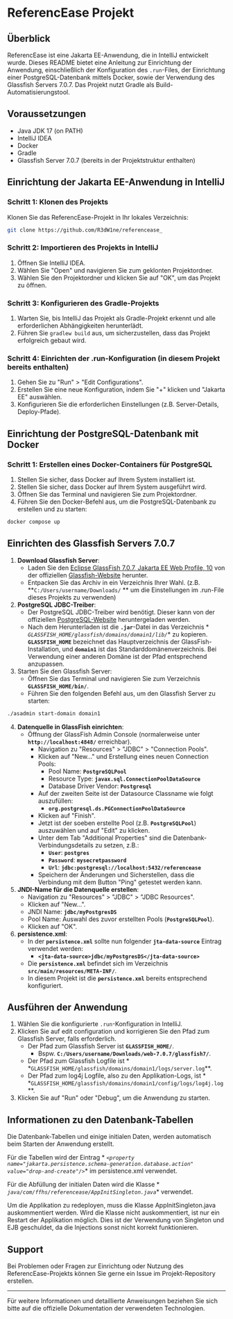 # ReferencEase Projekt

## Überblick

ReferencEase ist eine Jakarta EE-Anwendung, die in IntelliJ entwickelt wurde. Dieses README bietet
eine Anleitung zur Einrichtung der Anwendung, einschließlich der Konfiguration des `.run`-Files, der
Einrichtung einer PostgreSQL-Datenbank mittels Docker, sowie der Verwendung des Glassfish Servers
7.0.7. Das Projekt nutzt Gradle als Build-Automatisierungstool.

## Voraussetzungen

- Java JDK 17 (on PATH)
- IntelliJ IDEA
- Docker
- Gradle
- Glassfish Server 7.0.7 (bereits in der Projektstruktur enthalten)

## Einrichtung der Jakarta EE-Anwendung in IntelliJ

### Schritt 1: Klonen des Projekts

Klonen Sie das ReferencEase-Projekt in Ihr lokales Verzeichnis:

```bash
git clone https://github.com/R3dW1ne/referencease_
```

### Schritt 2: Importieren des Projekts in IntelliJ

1. Öffnen Sie IntelliJ IDEA.
2. Wählen Sie "Open" und navigieren Sie zum geklonten Projektordner.
3. Wählen Sie den Projektordner und klicken Sie auf "OK", um das Projekt zu öffnen.

### Schritt 3: Konfigurieren des Gradle-Projekts

1. Warten Sie, bis IntelliJ das Projekt als Gradle-Projekt erkennt und alle erforderlichen
   Abhängigkeiten herunterlädt.
2. Führen Sie `gradlew build` aus, um sicherzustellen, dass das Projekt erfolgreich gebaut wird.

### Schritt 4: Einrichten der .run-Konfiguration (in diesem Projekt bereits enthalten)

1. Gehen Sie zu "Run" > "Edit Configurations".
2. Erstellen Sie eine neue Konfiguration, indem Sie "+" klicken und "Jakarta EE" auswählen.
3. Konfigurieren Sie die erforderlichen Einstellungen (z.B. Server-Details, Deploy-Pfade).

## Einrichtung der PostgreSQL-Datenbank mit Docker

### Schritt 1: Erstellen eines Docker-Containers für PostgreSQL

1. Stellen Sie sicher, dass Docker auf Ihrem System installiert ist.
2. Stellen Sie sicher, dass Docker auf Ihrem System ausgeführt wird.
3. Öffnen Sie das Terminal und navigieren Sie zum Projektordner.
4. Führen Sie den Docker-Befehl aus, um die PostgreSQL-Datenbank zu erstellen und zu starten:

```bash
docker compose up
```

## Einrichten des Glassfish Servers 7.0.7

1. **Download Glassfish Server**:
    - Laden Sie
      den [Eclipse GlassFish 7.0.7, Jakarta EE Web Profile, 10](https://www.eclipse.org/downloads/download.php?file=/ee4j/glassfish/web-7.0.7.zip)
      von der offiziellen [Glassfish-Website](https://glassfish.org/download_gf7.html) herunter.
    - Entpacken Sie das Archiv in ein Verzeichnis Ihrer Wahl. (z.B. **`C:/Users/username/Downloads/`
      ** um die Einstellungen im .run-File dieses Projekts zu verwenden)
2. **PostgreSQL JDBC-Treiber**:
    - Der PostgreSQL JDBC-Treiber wird benötigt. Dieser kann von der
      offiziellen [PostgreSQL-Website](https://jdbc.postgresql.org/download/) heruntergeladen
      werden.
    - Nach dem Herunterladen ist die **`.jar`**-Datei in das Verzeichnis *
      *`GLASSFISH_HOME/glassfish/domains/domain1/lib/`** zu kopieren. **`GLASSFISH_HOME`**
      bezeichnet das Hauptverzeichnis der GlassFish-Installation, und **`domain1`** ist das
      Standarddomänenverzeichnis. Bei Verwendung einer anderen Domäne ist der Pfad entsprechend
      anzupassen.
3. Starten Sie den Glassfish Server:
    - Öffnen Sie das Terminal und navigieren Sie zum Verzeichnis **`GLASSFISH_HOME/bin/`**.
    - Führen Sie den folgenden Befehl aus, um den Glassfish Server zu starten:

```bash
./asadmin start-domain domain1
```

4. **Datenquelle in GlassFish einrichten**:
    - Öffnung der GlassFish Admin Console (normalerweise unter **`http://localhost:4848/`**
      erreichbar).
        - Navigation zu "Resources" > "JDBC" > "Connection Pools".
        - Klicken auf "New..." und Erstellung eines neuen Connection Pools:
            - Pool Name: **`PostgreSQLPool`**
            - Resource Type: **`javax.sql.ConnectionPoolDataSource`**
            - Database Driver Vendor: **`Postgresql`**
        - Auf der zweiten Seite ist der Datasource Classname wie folgt auszufüllen:
            - **`org.postgresql.ds.PGConnectionPoolDataSource`**
        - Klicken auf "Finish".
        - Jetzt ist der soeben erstellte Pool (z.B. **`PostgreSQLPool`**) auszuwählen und auf "Edit"
          zu klicken.
        - Unter dem Tab "Additional Properties" sind die Datenbank-Verbindungsdetails zu setzen,
          z.B.:
            - **`User`**: **`postgres`**
            - **`Password`**: **`mysecretpassword`**
            - **`Url`**: **`jdbc:postgresql://localhost:5432/referencease`**
        - Speichern der Änderungen und Sicherstellen, dass die Verbindung mit dem Button "Ping"
          getestet werden kann.
5. **JNDI-Name für die Datenquelle erstellen**:
    - Navigation zu "Resources" > "JDBC" > "JDBC Resources".
    - Klicken auf "New...".
    - JNDI Name: **`jdbc/myPostgresDS`**
    - Pool Name: Auswahl des zuvor erstellten Pools (**`PostgreSQLPool`**).
    - Klicken auf "OK".
6. **persistence.xml**:
    - In der **`persistence.xml`** sollte nun folgender **`jta-data-source`** Eintrag verwendet
      werden:
        - **`<jta-data-source>jdbc/myPostgresDS</jta-data-source>`**
    - Die **`persistence.xml`** befindet sich im Verzeichnis **`src/main/resources/META-INF/`**.
    - In diesem Projekt ist die **`persistence.xml`** bereits entsprechend konfiguriert.

## Ausführen der Anwendung

1. Wählen Sie die konfigurierte `.run`-Konfiguration in IntelliJ.
2. Klicken Sie auf edit configuration und korrigieren Sie den Pfad zum Glassfish Server, falls
   erforderlich.
    - Der Pfad zum Glassfish Server ist **`GLASSFISH_HOME/`**.
        - Bspw. **`C:/Users/username/Downloads/web-7.0.7/glassfish7/`**.
    - Der Pfad zum Glassfish Logfile ist *
      *`GLASSFISH_HOME/glassfish/domains/domain1/logs/server.log`**.
    - Der Pfad zum log4j Logfile, also zu den Applikation-Logs, ist *
      *`GLASSFISH_HOME/glassfish/domains/domain1/config/logs/log4j.log`**.
3. Klicken Sie auf "Run" oder "Debug", um die Anwendung zu starten.

## Informationen zu den Datenbank-Tabellen

Die Datenbank-Tabellen und einige initialen Daten, werden automatisch beim Starten der Anwendung
erstellt.

Für die Tabellen wird der Eintrag *
*`<property name="jakarta.persistence.schema-generation.database.action"
value="drop-and-create"/>`** im persistence.xml verwendet.

Für die Abfüllung der initialen Daten wird die Klasse *
*`java/com/ffhs/referencease/AppInitSingleton.java`** verwendet.

Um die Applikation zu redeployen, muss die Klasse AppInitSingleton.java auskommentiert werden.
Wird die Klasse nicht auskommentiert, ist nur ein Restart der Applikation möglich.
Dies ist der Verwendung von Singleton und EJB geschuldet, da die Injections sonst nicht korrekt
funktionieren.

## Support

Bei Problemen oder Fragen zur Einrichtung oder Nutzung des ReferencEase-Projekts können Sie gerne
ein Issue im Projekt-Repository erstellen.

---

Für weitere Informationen und detaillierte Anweisungen beziehen Sie sich bitte auf die offizielle
Dokumentation der verwendeten Technologien.
